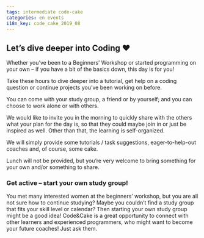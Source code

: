 ```yaml
---
tags: intermediate code-cake
categories: en events
i18n_key: code_cake_2019_08
---
```


## Let’s dive deeper into Coding ♥️

Whether you’ve been to a Beginners’ Workshop or started programming on your own – if you have a bit of the basics down, this day is for you!

Take these hours to dive deeper into a tutorial, get help on a coding question or continue projects you’ve been working on before.

You can come with your study group, a friend or by yourself; and you can choose to work alone or with others.

We would like to invite you in the morning to quickly share with the others what your plan for the day is, so that they could maybe join in or just be inspired as well. Other than that, the learning is self-organized.

We will simply provide some tutorials / task suggestions, eager-to-help-out coaches and, of course, some cake.

Lunch will not be provided, but you’re very welcome to bring something for your own and/or something to share.

### Get active – start your own study group!

You met many interested women at the beginners’ workshop, but you are all not sure how to continue studying? Maybe you couldn’t find a study group that fits your skill level or calendar? Then starting your own study group might be a good idea! Code&Cake is a great opportunity to connect with other learners and experienced programmers, who might want to become your future coaches! Just ask them.
